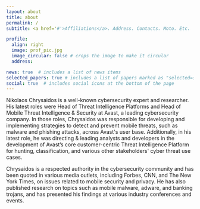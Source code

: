 ```yaml
---
layout: about
title: about
permalink: /
subtitle: <a href='#'>Affiliations</a>. Address. Contacts. Moto. Etc.

profile:
  align: right
  image: prof_pic.jpg
  image_circular: false # crops the image to make it circular
  address: 

news: true  # includes a list of news items
selected_papers: true # includes a list of papers marked as "selected={true}"
social: true  # includes social icons at the bottom of the page
---
```


Nikolaos Chrysaidos is a well-known cybersecurity expert and researcher. His latest roles were Head of Threat Intelligence Platforms and Head of Mobile Threat Intelligence & Security at Avast, a leading cybersecurity company. In those roles, Chrysaidos was responsible for developing and implementing strategies to detect and prevent mobile threats, such as malware and phishing attacks, across Avast's user base. Additionally, in his latest role, he was directing & leading analysts and developers in the development of Avast’s core customer-centric Threat Intelligence Platform for hunting, classification, and various other stakeholders' cyber threat use cases.

Chrysaidos is a respected authority in the cybersecurity community and has been quoted in various media outlets, including Forbes, CNN, and The New York Times, on issues related to mobile security and privacy. He has also published research on topics such as mobile malware, adware, and banking trojans, and has presented his findings at various industry conferences and events.

